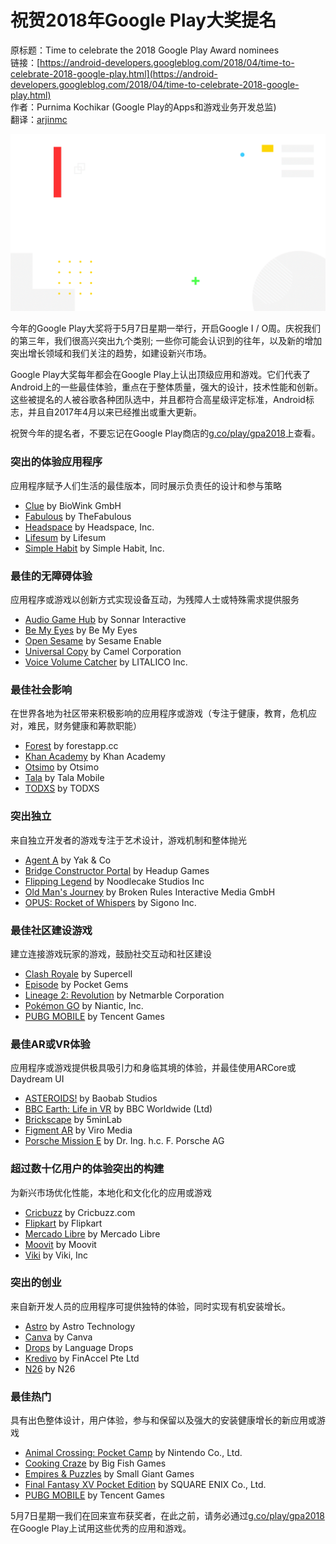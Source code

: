 # 祝贺2018年Google Play大奖提名

原标题：Time to celebrate the 2018 Google Play Award nominees  
链接：[https://android-developers.googleblog.com/2018/04/time-to-celebrate-2018-google-play.html](https://android-developers.googleblog.com/2018/04/time-to-celebrate-2018-google-play.html)  
作者：Purnima Kochikar (Google Play的Apps和游戏业务开发总监)  
翻译：[arjinmc](https://github.com/arjinmc)  

![img](../images/2018.4.24.gif)  

今年的Google Play大奖将于5月7日星期一举行，开启Google I / O周。庆祝我们的第三年，我们很高兴突出九个类别; 一些你可能会认识到的往年，以及新的增加突出增长领域和我们关注的趋势，如建设新兴市场。

Google Play大奖每年都会在Google Play上认出顶级应用和游戏。它们代表了Android上的一些最佳体验，重点在于整体质量，强大的设计，技术性能和创新。这些被提名的人被谷歌各种团队选中，并且都符合高星级评定标准，Android标志，并且自2017年4月以来已经推出或重大更新。

祝贺今年的提名者，不要忘记在Google Play商店的[g.co/play/gpa2018](https://g.co/play/gpa2018)上查看。

### 突出的体验应用程序

应用程序赋予人们生活的最佳版本，同时展示负责任的设计和参与策略

* [Clue](https://play.google.com/store/apps/details?id=com.clue.android) by BioWink GmbH
* [Fabulous](https://play.google.com/store/apps/details?id=co.thefabulous.app) by TheFabulous
* [Headspace](https://play.google.com/store/apps/details?id=com.getsomeheadspace.android) by Headspace, Inc.
* [Lifesum](https://play.google.com/store/apps/details?id=com.sillens.shapeupclub) by Lifesum
* [Simple Habit](https://play.google.com/store/apps/details?id=com.simplehabit.simplehabitapp) by Simple Habit, Inc.

### 最佳的无障碍体验

应用程序或游戏以创新方式实现设备互动，为残障人士或特殊需求提供服务

* [Audio Game Hub](https://play.google.com/store/apps/details?id=com.AUT.AudioGameHub) by Sonnar Interactive
* [Be My Eyes](https://play.google.com/store/apps/details?id=com.bemyeyes.bemyeyes) by Be My Eyes
* [Open Sesame](https://play.google.com/store/apps/details?id=com.sesame.phone_nougat) by Sesame Enable
* [Universal Copy](https://play.google.com/store/apps/details?id=com.camel.corp.universalcopy) by Camel Corporation
* [Voice Volume Catcher](https://play.google.com/store/apps/details?id=jp.co.litalico.voicevolumecatcher) by LITALICO lnc.

### 最佳社会影响

在世界各地为社区带来积极影响的应用程序或游戏（专注于健康，教育，危机应对，难民，财务健康和筹款职能）

* [Forest](https://play.google.com/store/apps/details?id=cc.forestapp) by forestapp.cc
* [Khan Academy](https://play.google.com/store/apps/details?id=org.khanacademy.android&e=-EnableAppDetailsPageRedesign) by Khan Academy
* [Otsimo](https://play.google.com/store/apps/details?id=com.otsimo.app&e=-EnableAppDetailsPageRedesign) by Otsimo
* [Tala](https://play.google.com/store/apps/details?id=com.inventureaccess.safarirahisi&e=-EnableAppDetailsPageRedesign) by Tala Mobile
* [TODXS](https://play.google.com/store/apps/details?id=com.todxs&e=-EnableAppDetailsPageRedesign) by TODXS

### 突出独立

来自独立开发者的游戏专注于艺术设计，游戏机制和整体抛光

* [Agent A](https://play.google.com/store/apps/details?id=co.yakand.agentaapuzzleindisguise) by Yak & Co
* [Bridge Constructor Portal](https://play.google.com/store/apps/details?id=com.headupgames.bridgeconstructorportal) by Headup Games
* [Flipping Legend](https://play.google.com/store/apps/details?id=com.noodlecake.flippinglegend) by Noodlecake Studios Inc
* [Old Man's Journey](https://play.google.com/store/apps/details?id=es.brokenrul.oldmansjourney&e=-EnableAppDetailsPageRedesign) by Broken Rules Interactive Media GmbH
* [OPUS: Rocket of Whispers](https://play.google.com/store/apps/details?id=com.sigono.heaven01) by Sigono Inc.

### 最佳社区建设游戏

建立连接游戏玩家的游戏，鼓励社交互动和社区建设

* [Clash Royale](https://play.google.com/store/apps/details?id=com.supercell.clashroyale&e=-EnableAppDetailsPageRedesign) by Supercell
* [Episode](https://play.google.com/store/apps/details?id=com.episodeinteractive.android.catalog) by Pocket Gems
* [Lineage 2: Revolution](https://play.google.com/store/apps/details?id=com.netmarble.lin2ws) by Netmarble Corporation
* [Pokémon GO](https://play.google.com/store/apps/details?id=com.nianticlabs.pokemongo) by Niantic, Inc.
* [PUBG MOBILE](https://play.google.com/store/apps/details?id=com.tencent.ig) by Tencent Games

### 最佳AR或VR体验

应用程序或游戏提供极具吸引力和身临其境的体验，并最佳使用ARCore或Daydream UI

* [ASTEROIDS!](https://play.google.com/store/apps/details?id=com.baobab.asteroidsdaydream&e=-EnableAppDetailsPageRedesign) by Baobab Studios
* [BBC Earth: Life in VR](https://play.google.com/store/apps/details?id=com.bbc.lifeinvr01&e=-EnableAppDetailsPageRedesign) by BBC Worldwide (Ltd)
* [Brickscape](https://play.google.com/store/apps/details?id=com.fiveminlab.brickscape&e=-EnableAppDetailsPageRedesign) by 5minLab
* [Figment AR](https://play.google.com/store/apps/details?id=com.viro.figment&e=-EnableAppDetailsPageRedesign) by Viro Media
* [Porsche Mission E](https://play.google.com/store/apps/details?id=com.porsche.missionear&e=-EnableAppDetailsPageRedesign) by Dr. Ing. h.c. F. Porsche AG

### 超过数十亿用户的体验突出的构建

为新兴市场优化性能，本地化和文化化的应用或游戏

* [Cricbuzz](https://play.google.com/store/apps/details?id=com.cricbuzz.android&e=-EnableAppDetailsPageRedesign) by Cricbuzz.com
* [Flipkart](https://play.google.com/store/apps/details?id=com.flipkart.android&e=-EnableAppDetailsPageRedesign) by Flipkart
* [Mercado Libre](https://play.google.com/store/apps/details?id=com.mercadolibre&e=-EnableAppDetailsPageRedesign&sticky_source_country=US) by Mercado Libre
* [Moovit](https://play.google.com/store/apps/details?id=com.tranzmate&e=-EnableAppDetailsPageRedesign) by Moovit
* [Viki](https://play.google.com/store/apps/details?id=com.viki.android&e=-EnableAppDetailsPageRedesign) by Viki, Inc

### 突出的创业

来自新开发人员的应用程序可提供独特的体验，同时实现有机安装增长。

* [Astro](https://play.google.com/store/apps/details?id=com.helloastro.android) by Astro Technology
* [Canva](https://play.google.com/store/apps/details?id=com.canva.editor) by Canva
* [Drops](https://play.google.com/store/apps/details?id=com.languagedrops.drops.international) by Language Drops
* [Kredivo](https://play.google.com/store/apps/details?id=com.finaccel.android&e=-EnableAppDetailsPageRedesign&sticky_source_country=US) by FinAccel Pte Ltd
* [N26](https://play.google.com/store/apps/details?id=de.number26.android) by N26

### 最佳热门

具有出色整体设计，用户体验，参与和保留以及强大的安装健康增长的新应用或游戏

* [Animal Crossing: Pocket Camp](https://play.google.com/store/apps/details?id=com.nintendo.zaca&e=-EnableAppDetailsPageRedesign) by Nintendo Co., Ltd.
* [Cooking Craze](https://play.google.com/store/apps/details?id=com.bigfishgames.cookingcrazegooglef2p) by Big Fish Games
* [Empires & Puzzles](https://play.google.com/store/apps/details?id=com.smallgiantgames.empires) by Small Giant Games
* [Final Fantasy XV Pocket Edition](https://play.google.com/store/apps/details?id=com.square_enix.android_google.ffxvpe&e=-EnableAppDetailsPageRedesign) by SQUARE ENIX Co., Ltd.
* [PUBG MOBILE](https://play.google.com/store/apps/details?id=com.tencent.ig) by Tencent Games

5月7日星期一我们在回来宣布获奖者，在此之前，请务必通过[g.co/play/gpa2018](https://g.co/play/gpa2018)在Google Play上试用这些优秀的应用和游戏。
